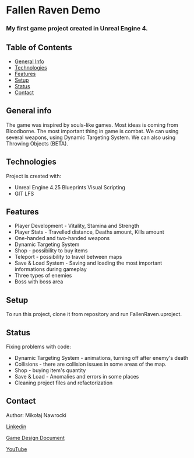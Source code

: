 # Fallen Raven Demo



### My first game project created in Unreal Engine 4.

## Table of Contents



- [General Info](#general-info)
- [Technologies](#technologies)
- [Features](#features)
- [Setup](#setup)
- [Status](#status)
- [Contact](#contact)


## General info


The game was inspired by souls-like games. Most ideas is coming from Bloodborne. The most important thing in game is combat. We can using several weapons, using Dynamic Targeting System. We can also using Throwing Objects (BETA).

## Technologies


Project is created with:

- Unreal Engine 4.25 Blueprints Visual Scripting
- GIT LFS

## Features


- Player Development - Vitality, Stamina and Strength
- Player Stats - Travelled distance, Deaths amount, Kills amount
- One-handed and two-handed weapons
- Dynamic Targeting System
- Shop - possibility to buy items
- Teleport - possibility to travel between maps
- Save & Load System - Saving and loading the most important informations during gameplay
- Three types of enemies
- Boss with boss area

## Setup

To run this project, clone it from repository and run FallenRaven.uproject.

## Status


Fixing problems with code:
- Dynamic Targeting System - animations, turning off after enemy's death
- Collisions - there are collision issues in some areas of the map.
- Shop - buying item's quantity
- Save & Load - Anomalies and errors in some places
- Cleaning project files and refactorization

## Contact


Author: Mikołaj Nawrocki

[Linkedin](https://www.linkedin.com/in/mikołaj-nawrocki/)

[Game Design Document](https://drive.google.com/file/d/1VbqU7ZyoyBY3MA1nGtmWcHY_ulsCjEo5/view?usp=drivesdk)

[YouTube](https://www.youtube.com/watch?v=iiFG_WPQxJY&list=PLkP8j7UNrzynOhEA8jUWLz-uZ2C-jqBFv)
